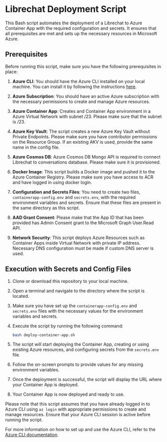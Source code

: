 # Librechat Deployment Script

This Bash script automates the deployment of a Librechat to Azure Container App with the required configuration and secrets. It ensures that all prerequisites are met and sets up the necessary resources in Microsoft Azure. 

## Prerequisites

Before running this script, make sure you have the following prerequisites in place:

1. **Azure CLI**: You should have the Azure CLI installed on your local machine. You can install it by following the instructions [here](https://docs.microsoft.com/en-us/cli/azure/install-azure-cli).

2. **Azure Subscription**: You should have an active Azure subscription with the necessary permissions to create and manage Azure resources.

3. **Azure Container App**: Creates and Container App environment in a Azure Virtual Network with subnet /23. Please make sure that the subnet is /23.

4. **Azure Key Vault**: The script creates a new Azure Key Vault without Private Endpoints. Please make sure you have contributor permissions on the Resource Group. If an existing AKV is used, provide the same name in the config file. 

5. **Azure Cosmos DB**: Azure Cosmos DB Mongo API is required to connect Librechat to conversations database. Please make sure it is provisioned. 

6. **Docker Image**: This script builds a Docker image and pushed it to the Azure Container Registry. Please make sure you have access to ACR and have logged in using docker login. 

7. **Configuration and Secrets Files**: You need to create two files, `containerapp-config.env` and `secrets.env`, with the required environment variables and secrets. Ensure that these files are present in the same directory as this script.

8. **AAD Grant Consent**: Please make that the App ID that has been provided has Admin Consent grant to the Microsoft Graph User.Read API. 

9. **Network Security**: This script deploys Azure Resources such as Container Apps inside Virtual Network with private IP address. Necessary DNS configuration must be made if custom DNS server is used. 

## Execution with Secrets and Config Files

1. Clone or download this repository to your local machine.

2. Open a terminal and navigate to the directory where the script is located.

3. Make sure you have set up the `containerapp-config.env` and `secrets.env` files with the necessary values for the environment variables and secrets.

4. Execute the script by running the following command:

    ```bash
    bash deploy-container-app.sh
    ```

5. The script will start deploying the Container App, creating or using existing Azure resources, and configuring secrets from the `secrets.env` file.

6. Follow the on-screen prompts to provide values for any missing environment variables.

7. Once the deployment is successful, the script will display the URL where your Container App is deployed.

8. Your Container App is now deployed and ready to use.

Please note that this script assumes that you have already logged in to Azure CLI using `az login` with appropriate permissions to create and manage resources. Ensure that your Azure CLI session is active before running the script.

For more information on how to set up and use the Azure CLI, refer to the [Azure CLI documentation](https://docs.microsoft.com/en-us/cli/azure/install-azure-cli).
